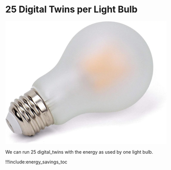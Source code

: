 # 25 Digital Twins per Light Bulb 

![](img/light_bulb.jpg ':size=400x300')

We can run 25 digital_twins with the energy as used by one light bulb. 
<!-- 
## How much energy did datacenters use by 2020?

![](img/datacenter_power_usage.jpg)

This graph says the world uses 200 terawatt hours (TWh) for datacenters alone (no generic IT workloads, no network, ...).

## How can we compare this to a digital twin power usage.

![](img/compare_power_twin1.jpg)

> If the digital twin replaced 20% of today’s datacenter IT market, that 20% of the market would use 4000 times less power in the most conservative case. -->

!!!include:energy_savings_toc
